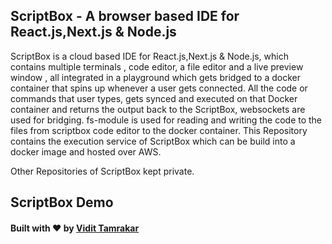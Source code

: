 ## ScriptBox - A browser based IDE for React.js,Next.js & Node.js

ScriptBox is a cloud based IDE for React.js,Next.js & Node.js, which contains multiple  terminals , code editor, a file editor and a live preview window , all integrated in a playground which gets bridged to a docker container that spins up whenever a user gets connected. All the code or commands that user types, gets synced and executed on that Docker container and returns the output back to the ScriptBox,
websockets are used for bridging. fs-module is used for reading and writing the code to the files from scriptbox code editor to the docker container.
This Repository contains the execution service of ScriptBox which can be build into a docker image and  hosted over AWS.

Other Repositories of ScriptBox kept private.

## ScriptBox Demo





#### Built with ❤️ by <a href="https://www.linkedin.com/in/vidit-tamrakar-877a58249/">Vidit Tamrakar</a>
